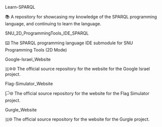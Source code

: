 
Learn-SPARQL

📚️ A repository for showcasing my knowledge of the SPARQL programming language, and continuing to learn the language. 

SNU_2D_ProgrammingTools_IDE_SPARQL

⌨️ The SPARQL programming language IDE submodule for SNU Programming Tools (2D Mode)

Google-Israel_Website

🇬✡️🌐️ The official source repository for the website for the Google Israel project.

Flag-Simulator_Website

🏳️🌐️ The official source repository for the website for the Flag Simulator project.

Gurgle_Website

🇬🌐️ The official source repository for the website for the Gurgle project.


